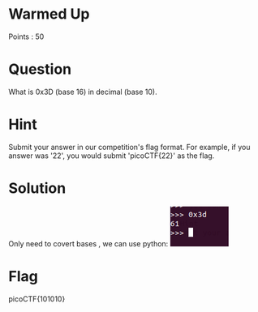 # Warmed Up

Points : 50

# Question
What is 0x3D (base 16) in decimal (base 10).

# Hint 
Submit your answer in our competition's flag format. For example, if you answer was '22', you would submit 'picoCTF{22}' as the flag.

# Solution
Only need to covert bases , we can use python:
![Screenshot](solution.png)

# Flag
picoCTF{101010}
